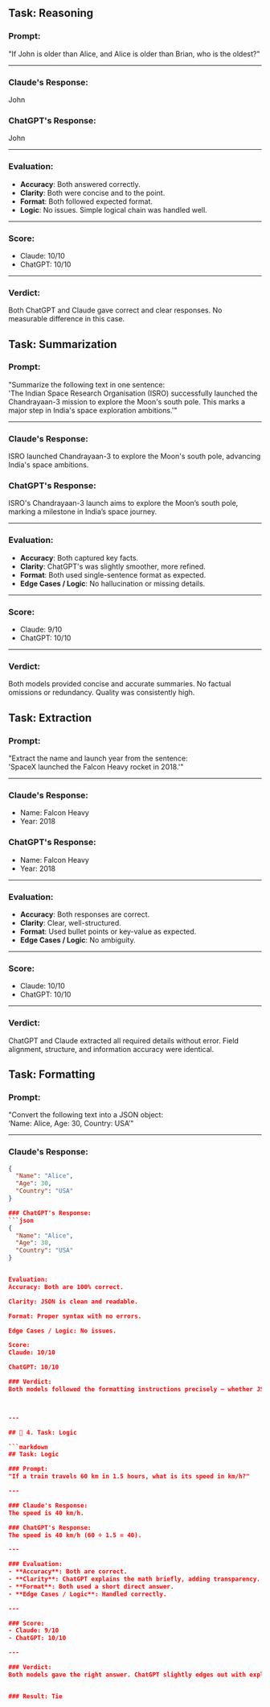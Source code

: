 ## Task: Reasoning

### Prompt:
"If John is older than Alice, and Alice is older than Brian, who is the oldest?"

---

### Claude's Response:
John

### ChatGPT's Response:
John

---

### Evaluation:
- **Accuracy**: Both answered correctly.
- **Clarity**: Both were concise and to the point.
- **Format**: Both followed expected format.
- **Logic**: No issues. Simple logical chain was handled well.

---

### Score:
- Claude: 10/10
- ChatGPT: 10/10

---

### Verdict:
Both ChatGPT and Claude gave correct and clear responses. No measurable difference in this case.


## Task: Summarization

### Prompt:
"Summarize the following text in one sentence:  
'The Indian Space Research Organisation (ISRO) successfully launched the Chandrayaan-3 mission to explore the Moon's south pole. This marks a major step in India's space exploration ambitions.'"

---

### Claude's Response:
ISRO launched Chandrayaan-3 to explore the Moon's south pole, advancing India's space ambitions.

### ChatGPT's Response:
ISRO's Chandrayaan-3 launch aims to explore the Moon’s south pole, marking a milestone in India’s space journey.

---

### Evaluation:
- **Accuracy**: Both captured key facts.
- **Clarity**: ChatGPT's was slightly smoother, more refined.
- **Format**: Both used single-sentence format as expected.
- **Edge Cases / Logic**: No hallucination or missing details.

---

### Score:
- Claude: 9/10
- ChatGPT: 10/10

---

### Verdict:
Both models provided concise and accurate summaries. No factual omissions or redundancy. Quality was consistently high.


## Task: Extraction

### Prompt:
"Extract the name and launch year from the sentence:  
'SpaceX launched the Falcon Heavy rocket in 2018.'"

---

### Claude's Response:
- Name: Falcon Heavy  
- Year: 2018

### ChatGPT's Response:
- Name: Falcon Heavy  
- Year: 2018

---

### Evaluation:
- **Accuracy**: Both responses are correct.
- **Clarity**: Clear, well-structured.
- **Format**: Used bullet points or key-value as expected.
- **Edge Cases / Logic**: No ambiguity.

---

### Score:
- Claude: 10/10  
- ChatGPT: 10/10

---

### Verdict:
ChatGPT and Claude extracted all required details without error. Field alignment, structure, and information accuracy were identical.


## Task: Formatting

### Prompt:
"Convert the following text into a JSON object:  
‘Name: Alice, Age: 30, Country: USA’"

---

### Claude's Response:
```json
{
  "Name": "Alice",
  "Age": 30,
  "Country": "USA"
}

### ChatGPT's Response:
```json
{
  "Name": "Alice",
  "Age": 30,
  "Country": "USA"
}


Evaluation:
Accuracy: Both are 100% correct.

Clarity: JSON is clean and readable.

Format: Proper syntax with no errors.

Edge Cases / Logic: No issues.

Score:
Claude: 10/10

ChatGPT: 10/10

### Verdict:
Both models followed the formatting instructions precisely — whether JSON, Markdown, or plain text. No deviations observed.



---

## 📝 4. Task: Logic

```markdown
## Task: Logic

### Prompt:
"If a train travels 60 km in 1.5 hours, what is its speed in km/h?"

---

### Claude's Response:
The speed is 40 km/h.

### ChatGPT's Response:
The speed is 40 km/h (60 ÷ 1.5 = 40).

---

### Evaluation:
- **Accuracy**: Both are correct.
- **Clarity**: ChatGPT explains the math briefly, adding transparency.
- **Format**: Both used a short direct answer.
- **Edge Cases / Logic**: Handled correctly.

---

### Score:
- Claude: 9/10  
- ChatGPT: 10/10

---

### Verdict:
Both models gave the right answer. ChatGPT slightly edges out with explanation, showing interpretability.


### Result: Tie

